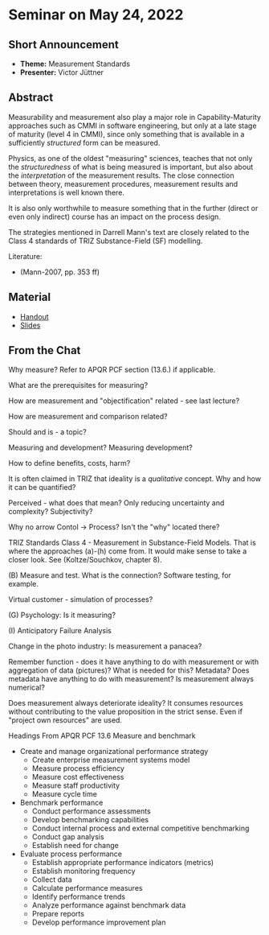 # Seminar on May 24, 2022

## Short Announcement

* __Theme:__   Measurement Standards
* __Presenter:__ Victor Jüttner

## Abstract

Measurability and measurement also play a major role in Capability-Maturity
approaches such as CMMI in software engineering, but only at a late stage of
maturity (level 4 in CMMI), since only something that is available in a
sufficiently _structured_ form can be measured.

Physics, as one of the oldest "measuring" sciences, teaches that not only the
_structuredness_ of what is being measured is important, but also about the
_interpretation_ of the measurement results.  The close connection between
theory, measurement procedures, measurement results and interpretations is
well known there.

It is also only worthwhile to measure something that in the further (direct or
even only indirect) course has an impact on the process design.

The strategies mentioned in Darrell Mann's text are closely related to the
Class 4 standards of TRIZ Substance-Field (SF) modelling.

Literature:
- (Mann-2007, pp. 353 ff)

## Material

- [Handout](Handout.pdf)
- [Slides](Slides.pdf)

## From the Chat

Why measure?  Refer to APQR PCF section (13.6.) if applicable.

What are the prerequisites for measuring?

How are measurement and "objectification" related - see last lecture? 

How are measurement and comparison related?

Should and is - a topic?

Measuring and development? Measuring development?

How to define benefits, costs, harm?

It is often claimed in TRIZ that ideality is a _qualitative_ concept.  Why and
how it can be quantified?

Perceived - what does that mean? Only reducing uncertainty and complexity?
Subjectivity?

Why no arrow Contol -> Process? Isn't the "why" located there?

TRIZ Standards Class 4 - Measurement in Substance-Field Models.  That is where
the approaches (a)-(h) come from. It would make sense to take a closer look.
See (Koltze/Souchkov, chapter 8).

(B) Measure and test. What is the connection? Software testing, for example.

Virtual customer - simulation of processes?

(G) Psychology: Is it measuring? 

(I) Anticipatory Failure Analysis

Change in the photo industry: Is measurement a panacea?

Remember function - does it have anything to do with measurement or with
aggregation of data (pictures)?  What is needed for this? Metadata? Does
metadata have anything to do with measurement? Is measurement always
numerical?

Does measurement always deteriorate ideality?  It consumes resources without
contributing to the value proposition in the strict sense. Even if "project
own resources" are used.

Headings From APQR PCF 13.6 Measure and benchmark
- Create and manage organizational performance strategy 
  - Create enterprise measurement systems model
  - Measure process efficiency 
  - Measure cost effectiveness 
  - Measure staff productivity 
  - Measure cycle time
- Benchmark performance
  - Conduct performance assessments
  - Develop benchmarking capabilities
  - Conduct internal process and external competitive benchmarking
  - Conduct gap analysis 
  - Establish need for change
- Evaluate process performance 
  - Establish appropriate performance indicators (metrics)
  - Establish monitoring frequency
  - Collect data
  - Calculate performance measures
  - Identify performance trends 
  - Analyze performance against benchmark data
  - Prepare reports 
  - Develop performance improvement plan

